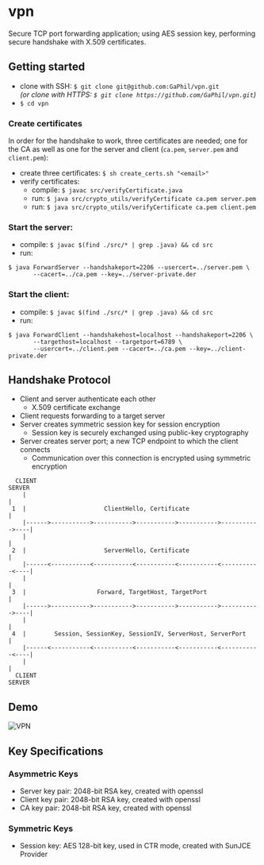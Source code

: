 # vpn
Secure TCP port forwarding application; using AES session key, performing secure handshake with X.509 certificates.

## Getting started

* clone with SSH: `$ git clone git@github.com:GaPhil/vpn.git`<br>*(or clone with HTTPS: `$ git clone https://github.com/GaPhil/vpn.git`)*
* `$ cd vpn`

### Create certificates
In order for the handshake to work, three certificates are needed; one for the CA as well as one for the server and client (`ca.pem`, `server.pem` and `client.pem`):
* create three certificates: `$ sh create_certs.sh "<email>"`
* verify certificates: 
  * compile: `$ javac src/verifyCertificate.java` 
  * run: `$ java src/crypto_utils/verifyCertificate ca.pem server.pem`
  * run: `$ java src/crypto_utils/verifyCertificate ca.pem client.pem`
  
### Start the server:
* compile: `$ javac $(find ./src/* | grep .java) && cd src`
* run:
```
$ java ForwardServer --handshakeport=2206 --usercert=../server.pem \
       --cacert=../ca.pem --key=../server-private.der
```

### Start the client:
* compile: `$ javac $(find ./src/* | grep .java) && cd src`
* run: 
```
$ java ForwardClient --handshakehost=localhost --handshakeport=2206 \
       --targethost=localhost --targetport=6789 \
       --usercert=../client.pem --cacert=../ca.pem --key=../client-private.der
```

## Handshake Protocol 
* Client and server authenticate each other
  * X.509 certificate exchange
* Client requests forwarding to a target server
* Server creates symmetric session key for session encryption
  * Session key is securely exchanged using public-key cryptography
* Server creates server port; a new TCP endpoint to which the client connects
  * Communication over this connection is encrypted using symmetric encryption
```
  CLIENT                                                                  SERVER
    |                                                                       |
 1  |                      ClientHello, Certificate                         |
    |------>----------->----------->----------->----------->----------->----|
    |                                                                       |
 2  |                      ServerHello, Certificate                         |
    |------<-----------<-----------<-----------<-----------<-----------<----|
    |                                                                       |
 3  |                    Forward, TargetHost, TargetPort                    |
    |------>----------->----------->----------->----------->----------->----|
    |                                                                       |
 4  |        Session, SessionKey, SessionIV, ServerHost, ServerPort         |
    |------<-----------<-----------<-----------<-----------<-----------<----|
    |                                                                       |
  CLIENT                                                                  SERVER
```

## Demo

![VPN](https://github.com/GaPhil/vpn/blob/master/vpn.gif)

## Key Specifications

### Asymmetric Keys
* Server key pair: 2048-bit RSA key, created with openssl
* Client key pair: 2048-bit RSA key, created with openssl
* CA key pair:     2048-bit RSA key, created with openssl

### Symmetric Keys
* Session key:     AES 128-bit key, used in CTR mode, created with SunJCE Provider
